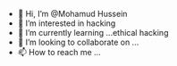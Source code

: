 - 👋 Hi, I’m @Mohamud Hussein
- 👀 I’m interested in hacking
- 🌱 I’m currently learning ...ethical hacking
- 💞️ I’m looking to collaborate on ...
- 📫 How to reach me ...

<!---
mohakabul/mohakabul is a ✨ special ✨ repository because its `README.md` (this file) appears on your GitHub profile.
You can click the Preview link to take a look at your changes.
--->
